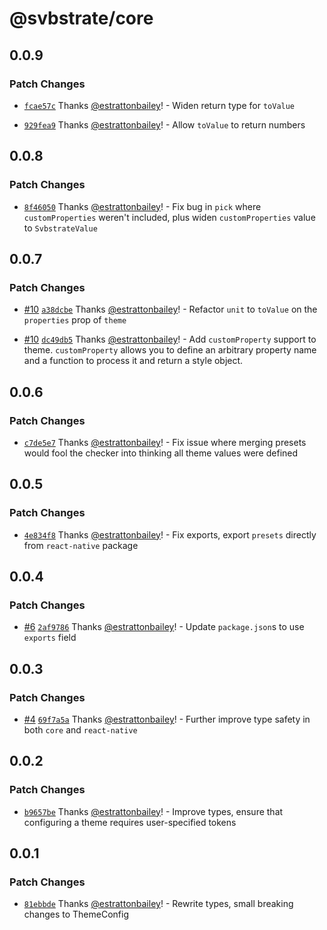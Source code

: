 # @svbstrate/core

## 0.0.9

### Patch Changes

- [`fcae57c`](https://github.com/front-of-house/svbstrate/commit/fcae57c1113deaf4ddd085b371015225633d6660) Thanks [@estrattonbailey](https://github.com/estrattonbailey)! - Widen return type for `toValue`

- [`929fea9`](https://github.com/front-of-house/svbstrate/commit/929fea91f349c27d1cf0f4d2030376c149989aee) Thanks [@estrattonbailey](https://github.com/estrattonbailey)! - Allow `toValue` to return numbers

## 0.0.8

### Patch Changes

- [`8f46050`](https://github.com/front-of-house/svbstrate/commit/8f46050343db771eb73fd05efea3785c1c3fc757) Thanks [@estrattonbailey](https://github.com/estrattonbailey)! - Fix bug in `pick` where `customProperties` weren't included, plus widen `customProperties` value to `SvbstrateValue`

## 0.0.7

### Patch Changes

- [#10](https://github.com/front-of-house/svbstrate/pull/10) [`a38dcbe`](https://github.com/front-of-house/svbstrate/commit/a38dcbe5bff89e8b4c6d0ba0a366ee4bdd754ddd) Thanks [@estrattonbailey](https://github.com/estrattonbailey)! - Refactor `unit` to `toValue` on the `properties` prop of `theme`

- [#10](https://github.com/front-of-house/svbstrate/pull/10) [`dc49db5`](https://github.com/front-of-house/svbstrate/commit/dc49db59f00544aed427fc1a319a0a33e85715bc) Thanks [@estrattonbailey](https://github.com/estrattonbailey)! - Add `customProperty` support to theme. `customProperty` allows you to define an arbitrary property name and a function to process it and return a style object.

## 0.0.6

### Patch Changes

- [`c7de5e7`](https://github.com/front-of-house/svbstrate/commit/c7de5e79887d91295d21ac0109cfbd19eedfd3c1) Thanks [@estrattonbailey](https://github.com/estrattonbailey)! - Fix issue where merging presets would fool the checker into thinking all theme values were defined

## 0.0.5

### Patch Changes

- [`4e834f8`](https://github.com/front-of-house/svbstrate/commit/4e834f8a635c9ad7033b349102d946efbc6239cb) Thanks [@estrattonbailey](https://github.com/estrattonbailey)! - Fix exports, export `presets` directly from `react-native` package

## 0.0.4

### Patch Changes

- [#6](https://github.com/front-of-house/svbstrate/pull/6) [`2af9786`](https://github.com/front-of-house/svbstrate/commit/2af97866560b8729021ad29c226591e028c99f8d) Thanks [@estrattonbailey](https://github.com/estrattonbailey)! - Update `package.json`s to use `exports` field

## 0.0.3

### Patch Changes

- [#4](https://github.com/front-of-house/svbstrate/pull/4) [`69f7a5a`](https://github.com/front-of-house/svbstrate/commit/69f7a5addc6febb158d17f159fec0e1c1efaf981) Thanks [@estrattonbailey](https://github.com/estrattonbailey)! - Further improve type safety in both `core` and `react-native`

## 0.0.2

### Patch Changes

- [`b9657be`](https://github.com/front-of-house/svbstrate/commit/b9657be1b8780dd92ac56fc7eb6038190daae338) Thanks [@estrattonbailey](https://github.com/estrattonbailey)! - Improve types, ensure that configuring a theme requires user-specified tokens

## 0.0.1

### Patch Changes

- [`81ebbde`](https://github.com/front-of-house/svbstrate/commit/81ebbde57b7d7959576d9de64ab5d43965f72d40) Thanks [@estrattonbailey](https://github.com/estrattonbailey)! - Rewrite types, small breaking changes to ThemeConfig
